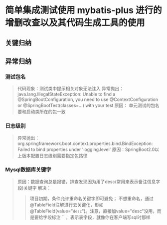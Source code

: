 # 简单集成测试使用 mybatis-plus 进行的增删改查以及其代码生成工具的使用

## 关键归纳
## 异常归纳
### 测试包名
>代码现象：测试类中提示相关对象无法注入
>异常抛出：java.lang.IllegalStateException: Unable to find a @SpringBootConfiguration, you need to use @ContextConfiguration or @SpringBootTest(classes=...) with your test
> 原因： 单元测试的包名要和启动类所在的包一致  
### 日志级别
>异常抛出：org.springframework.boot.context.properties.bind.BindException: Failed to bind properties under 'logging.level'
>原因：SpringBoot2.0以上版本配置日志级别需要指定包路径
### Mysql数据库关键字 
>原因：数据查询总是报错，排查发现因为用了desc(常用来表示备注信息字段)关键字
>解决：
>>项目初期，条件允许重命名关键字即可避免；
>>不想重命名，通过@TableField注解进行去关键化，形如@TableField(value="`desc`")。注意，直接加value="desc"没用，而是要给字段标注 `` ，表示表字段，就像你在客户端写sql时那样 